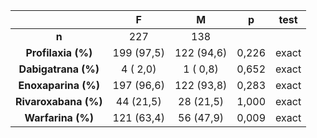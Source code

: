 

|            &nbsp;             |     F      |     M      |   p   |  test  |
|:-----------------------------:|:----------:|:----------:|:-----:|:------:|
|             **n**             |    227     |    138     |       |        |
|   **Profilaxia (%)**   | 199 (97,5) | 122 (94,6) | 0,226 | exact  |
|  **Dabigatrana (%)**   |  4 ( 2,0)  |  1 ( 0,8)  | 0,652 | exact  |
|  **Enoxaparina (%)**   | 197 (96,6) | 122 (93,8) | 0,283 | exact  |
|  **Rivaroxabana (%)**  | 44 (21,5)  | 28 (21,5)  | 1,000 | exact  |
|   **Warfarina (%)**    | 121 (63,4) | 56 (47,9)  | 0,009 | exact  |


